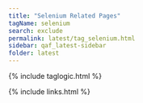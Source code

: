 ```yaml
---
title: "Selenium Related Pages"
tagName: selenium
search: exclude
permalink: latest/tag_selenium.html
sidebar: qaf_latest-sidebar
folder: latest
---
```

{% include taglogic.html %}

{% include links.html %}
